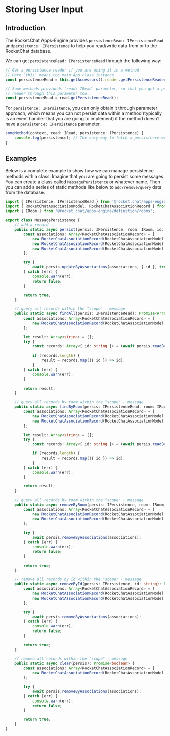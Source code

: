 # Storing User Input

## Introduction

The Rocket.Chat Apps-Engine provides `persistenceRead: IPersistenceRead`  and`persistence: IPersistence` to help you read/write data from or to the RocketChat database.

We can get `persistenceRead: IPersistenceRead` through the following way:

```typescript
// Get a persistence reader if you are using it in a method
// Here `this` means the main App class instance
const persistenceRead = this.getAccessors().reader.getPersistenceReader();

// Some methods provideds `read: IRead` parameter, so that you get a persistence
// reader through this parameter too.
const persistenceRead = read.getPersistenceRead();
```

For `persistence: IPersistence`, you can only obtain it through parameter approach, which means you can not  persist data within a method \(typically is an event handler that you are going to implement\) if the method doesn't have a `persistence: IPersistence` parameter.

```typescript
someMethod(context, read: IRead, persistence: IPersistence) {
    console.log(persistence); // The only way to fetch a persistence writer object
}
```

## Examples

Below is a complete example to show how we can manage persistence methods with a class. Imagine that you are going to persist some messages. You can create a class called `MessagePersistence` or whatever name. Then you can add a series of static methods like below to `add/remove/query` data from the database.

```typescript
import { IPersistence, IPersistenceRead } from '@rocket.chat/apps-engine/definition/accessors';
import { RocketChatAssociationModel, RocketChatAssociationRecord } from '@rocket.chat/apps-engine/definition/metadata';
import { IRoom } from '@rocket.chat/apps-engine/definition/rooms';

export class MessagePersistence {
    // add a record
    public static async persist(persis: IPersistence, room: IRoom, id: string): Promise<boolean> {
        const associations: Array<RocketChatAssociationRecord> = [
            new RocketChatAssociationRecord(RocketChatAssociationModel.MISC, 'message'), 
            new RocketChatAssociationRecord(RocketChatAssociationModel.ROOM, room.id),
            new RocketChatAssociationRecord(RocketChatAssociationModel.MISC, id),
        ];

        try {
            await persis.updateByAssociations(associations, { id }, true);
        } catch (err) {
            console.warn(err);
            return false;
        }

        return true;
    }

    // query all records within the "scope" - message
    public static async findAll(persis: IPersistenceRead): Promise<Array<string>> {
        const associations: Array<RocketChatAssociationRecord> = [
            new RocketChatAssociationRecord(RocketChatAssociationModel.MISC, 'message'),
        ];

        let result: Array<string> = [];
        try {
            const records: Array<{ id: string }> = (await persis.readByAssociations(associations)) as Array<{ id: string }>;

            if (records.length) {
                result = records.map(({ id }) => id);
            }
        } catch (err) {
            console.warn(err);
        }

        return result;
    }

    // query all records by room within the "scope" - message
    public static async findByRoom(persis: IPersistenceRead, room: IRoom): Promise<Array<string>> {
        const associations: Array<RocketChatAssociationRecord> = [
            new RocketChatAssociationRecord(RocketChatAssociationModel.MISC, 'message'),
            new RocketChatAssociationRecord(RocketChatAssociationModel.ROOM, room.id),
        ];

        let result: Array<string> = [];
        try {
            const records: Array<{ id: string }> = (await persis.readByAssociations(associations)) as Array<{ id: string }>;

            if (records.length) {
                result = records.map(({ id }) => id);
            }
        } catch (err) {
            console.warn(err);
        }

        return result;
    }

    // query all records by room within the "scope" - message
    public static async removeByRoom(persis: IPersistence, room: IRoom): Promise<boolean> {
        const associations: Array<RocketChatAssociationRecord> = [
            new RocketChatAssociationRecord(RocketChatAssociationModel.MISC, 'message'),
            new RocketChatAssociationRecord(RocketChatAssociationModel.ROOM, room.id),
        ];

        try {
            await persis.removeByAssociations(associations);
        } catch (err) {
            console.warn(err);
            return false;
        }

        return true;
    }

    // remove all records by id within the "scope" - message
    public static async removeById(persis: IPersistence, id: string): Promise<boolean> {
        const associations: Array<RocketChatAssociationRecord> = [
            new RocketChatAssociationRecord(RocketChatAssociationModel.MISC, 'message'),
            new RocketChatAssociationRecord(RocketChatAssociationModel.MISC, id),
        ];

        try {
            await persis.removeByAssociations(associations);
        } catch (err) {
            console.warn(err);
            return false;
        }

        return true;
    }

    // remove all records within the "scope" - message
    public static async clear(persis): Promise<boolean> {
        const associations: Array<RocketChatAssociationRecord> = [
            new RocketChatAssociationRecord(RocketChatAssociationModel.MISC, 'message'),
        ];

        try {
            await persis.removeByAssociations(associations);
        } catch (err) {
            console.warn(err);
            return false;
        }

        return true;
    }
}
```



